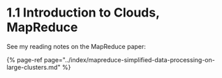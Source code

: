 # 1.1 Introduction to Clouds, MapReduce

See my reading notes on the MapReduce paper:

{% page-ref page="../index/mapreduce-simplified-data-processing-on-large-clusters.md" %}

